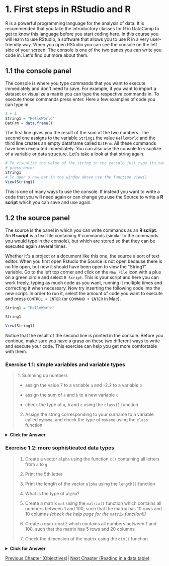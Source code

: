 # 1. First steps in RStudio and R

R is a powerful programming language for the analysis of data. It is recommended that you take the introductory classes for R in DataCamp to get to know this language before you start coding here. In this course you will learn to use RStudio, a software that allows you to use R in a very user-friendly way. When you open RStudio you can see the console on the left side of your screen. The console is one of the two panes you can write you code in. Let's find out more about them.

## 1.1  the console panel

The console is where you type commands that you want to execute immediately and don't need to save. For example, if you want to import a dataset or visualize a matrix you can type the respective commands in. To execute those commands press enter. Here a few examples of code you can type in.


```r
3 + 4
String1 = "HelloWorld"
DatFrm = data.frame()
```

The first line gives you the result of the sum of the two numbers. The second one assigns to the variable `String1` the value `HelloWorld` and the third line creates an empty dataframe called `DatFrm`. All these commands have been executed immediately. You can also use the console to visualize of a variable or data structure. Let's take a look at that string again.


```r
# To visualize the value of the string in the console just type its name and
# press enter
String1
# To open a new bar in the window above use the function view()
View(String1)
```
This is one of many ways to use the console. If instead you want to write a code that you will need again or can change you use the Source to write a **R  script** which you can save and use again.

## 1.2  the source panel

The source is the panel in which you can write commands as an **R script**. An **R script** is a text file containing R commands (similar to the commands you would type in the console), but which are stored so that they can be executed again several times. 

Whether it's a project or a document like this one, the source a sort of text editor. When you first open Rstudio the Source is not open because there is no file open, but now it should have been open to view the "String1" variable. Go to the left top corner and click on the `New File` icon with a plus on a green circle and select `R Script`. This is your script and here you can work freely, typing as much code as you want, running it multiple times and correcting it when necessary.
Now try inserting the following code into the new script. In order to run it, select the amount of code you want to execute and press `CONTROL + ENTER` (or `COMMAND + ENTER` in Mac).


```r
String1 = "HelloWorld"

String1

View(String1)
```

Notice that the result of the second line is printed in the console. Before you continue, make sure you have a grasp on these two different ways to write and execute your code. This exercise can help you get more comfortable with them.

### Exercise 1.1: simple variables and variable types

<blockquote>
1. Summing up numbers

   + assign the value 7 to a variable `a` and -2.2 to a variable `b`

   +  assign the sum of `a` and `b` to a new variable `c`

   +  check the type of `a`, `b` and `c` using the `class()` function

2. Assign the string corresponding to your surname to a variable called `myName`, and check the type of `myName` using the `class` function
</blockquote>

<details>
<summary><b>Click for Answer</b></summary>

```r
a = 7
b = -2.2
c = a + b
c
```

```
[1] 4.8
```

```r
class(a)
```

```
[1] "numeric"
```

```r
class(b)
```

```
[1] "numeric"
```

```r
class(c)
```

```
[1] "numeric"
```

```r
## 
myName = "Carl"
class(myName)
```

```
[1] "character"
```

</details>
<p></p>

### Exercise 1.2: more sophisticated data types

<blockquote>

1. Create a vector `alpha` using the function `c()` containing all letters from `a` to `g`

2. Print the 5th letter

3. Print the length of the vector `alpha` using the `length()` function

4. What is the type of `alpha`?

5. Create a matrix `mat` using the `matrix()` function which contains all numbers between 1 and 100, such that the matrix has 10 rows and 10 columns *(check the help page for the `matrix` function!!)*

6. Create a matrix `mat2` which contains all numbers between 1 and 100, such that the matrix has 5 rows and 20 columns

7. Check the dimension of the matrix using the `dim()` function

</blockquote>


<details>
<summary><b>Click for Answer</b></summary>

```r
## 
alpha = c("a", "b", "c", "d", "e", "f", "g")
## alternative solution would be:
alpha = letters[1:8]
## 
alpha[5]
```

```
[1] "e"
```

```r
## 
length(alpha)
```

```
[1] 8
```

```r
## 
class(alpha)
```

```
[1] "character"
```

```r
## 
mat = matrix(1:100, nrow = 10, ncol = 10)
## 
mat2 = matrix(1:100, nrow = 5, ncol = 20)
## 
dim(mat2)
```

```
[1]  5 20
```

Note how the `matrix` function arranges the  numbers inside the matrix; if you want to change the ordering, you can change the `byrow=...` argument in the `matrix` function! Try it out, and check the difference!
</details>

[Previous Chapter (Objectives)](./00_Objectives.md)|
[Next Chapter (Reading in a data table)](./02_dataframe.md)